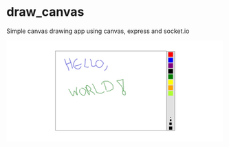 # draw_canvas

Simple canvas drawing app using canvas, express and socket.io

![PrintScreen](print.jpg)
